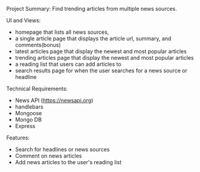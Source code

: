 

Project Summary:
Find trending articles from multiple news sources.

UI and Views:
- homepage that lists all news sources, 
- a single article page that displays the article url, summary, and comments(bonus)
- latest articles page that display the newest and most popular articles
- trending articles page that display the newest and most popular articles
- a reading list that users can add articles to
- search results page for when the user searches for a news source or headline

Technical Requirements:
- News API (https://newsapi.org)
- handlebars
- Mongoose
- Mongo DB
- Express

Features:
- Search for headlines or news sources
- Comment on news articles
- Add news articles to the user's reading list


